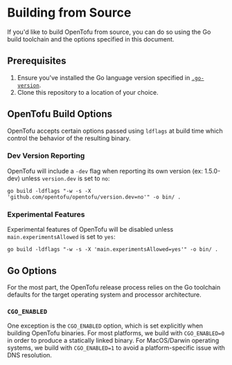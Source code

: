 # Building from Source

If you'd like to build OpenTofu from source, you can do so using the Go build toolchain and the options specified in this document.

## Prerequisites

1. Ensure you've installed the Go language version specified in [`.go-version`](.go-version).
2. Clone this repository to a location of your choice.

## OpenTofu Build Options

OpenTofu accepts certain options passed using `ldflags` at build time which control the behavior of the resulting binary.

### Dev Version Reporting

OpenTofu will include a `-dev` flag when reporting its own version (ex: 1.5.0-dev) unless `version.dev` is set to `no`:

```
go build -ldflags "-w -s -X 'github.com/opentofu/opentofu/version.dev=no'" -o bin/ .
```

### Experimental Features

Experimental features of OpenTofu will be disabled unless `main.experimentsAllowed` is set to `yes`:

```
go build -ldflags "-w -s -X 'main.experimentsAllowed=yes'" -o bin/ .
```

## Go Options

For the most part, the OpenTofu release process relies on the Go toolchain defaults for the target operating system and processor architecture.

### `CGO_ENABLED`

One exception is the `CGO_ENABLED` option, which is set explicitly when building OpenTofu binaries. For most platforms, we build with `CGO_ENABLED=0` in order to produce a statically linked binary. For MacOS/Darwin operating systems, we build with `CGO_ENABLED=1` to avoid a platform-specific issue with DNS resolution. 


